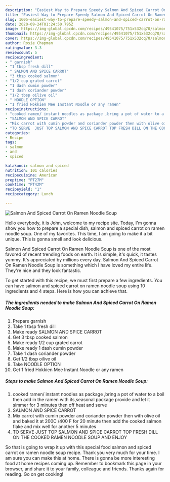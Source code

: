```yaml
---
description: "Easiest Way to Prepare Speedy Salmon And Spiced Carrot On Ramen Noodle Soup"
title: "Easiest Way to Prepare Speedy Salmon And Spiced Carrot On Ramen Noodle Soup"
slug: 1605-easiest-way-to-prepare-speedy-salmon-and-spiced-carrot-on-ramen-noodle-soup
date: 2020-09-24T01:24:50.795Z
image: https://img-global.cpcdn.com/recipes/49541075/751x532cq70/salmon-and-spiced-carrot-on-ramen-noodle-soup-recipe-main-photo.jpg
thumbnail: https://img-global.cpcdn.com/recipes/49541075/751x532cq70/salmon-and-spiced-carrot-on-ramen-noodle-soup-recipe-main-photo.jpg
cover: https://img-global.cpcdn.com/recipes/49541075/751x532cq70/salmon-and-spiced-carrot-on-ramen-noodle-soup-recipe-main-photo.jpg
author: Rosie Chapman
ratingvalue: 3.3
reviewcount: 5
recipeingredient:
- " garnish"
- "1 tbsp fresh dill"
- " SALMON AND SPICE CARROT"
- "3 tbsp cooked salmon"
- "1/2 cup grated carrot"
- "1 dash cumin powder"
- "1 dash coriander powder"
- "1/2 tbsp oilive oil"
- " NOODLE OPTION"
- "1 fried Hokkien Mee Instant Noodle or any ramen"
recipeinstructions:
- "cooked ramen/ instant noodles as package ,bring a pot of water to a boil then add in the ramen with its,seasonal package provide and let it simmer for 3 minutes then off heat and serve"
- "SALMON AND SPICE CARROT"
- "Mix carrot with cumin powder and coriander powder then with olive oil and  baked it at 200C /400 F for 20 minute then add the cooked salmon flake and mix well for another 5 minutes"
- "TO SERVE  JUST TOP SALMON AND SPICE CARROT TOP FRESH DILL ON THE COOKED RAMEN NOODLE SOUP AND ENJOY"
categories:
- Recipe
tags:
- salmon
- and
- spiced

katakunci: salmon and spiced 
nutrition: 101 calories
recipecuisine: American
preptime: "PT27M"
cooktime: "PT42M"
recipeyield: "1"
recipecategory: Lunch

---
```



![Salmon And Spiced Carrot On Ramen Noodle Soup](https://img-global.cpcdn.com/recipes/49541075/751x532cq70/salmon-and-spiced-carrot-on-ramen-noodle-soup-recipe-main-photo.jpg)

Hello everybody, it is John, welcome to my recipe site. Today, I'm gonna show you how to prepare a special dish, salmon and spiced carrot on ramen noodle soup. One of my favorites. This time, I am going to make it a bit unique. This is gonna smell and look delicious.

Salmon And Spiced Carrot On Ramen Noodle Soup is one of the most favored of recent trending foods on earth. It is simple, it's quick, it tastes yummy. It's appreciated by millions every day. Salmon And Spiced Carrot On Ramen Noodle Soup is something which I have loved my entire life. They're nice and they look fantastic.




To get started with this recipe, we must first prepare a few ingredients. You can have salmon and spiced carrot on ramen noodle soup using 10 ingredients and 4 steps. Here is how you can achieve that.

<!--inarticleads1-->

##### The ingredients needed to make Salmon And Spiced Carrot On Ramen Noodle Soup:

1. Prepare  garnish
1. Take 1 tbsp fresh dill
1. Make ready  SALMON AND SPICE CARROT
1. Get 3 tbsp cooked salmon
1. Make ready 1/2 cup grated carrot
1. Make ready 1 dash cumin powder
1. Take 1 dash coriander powder
1. Get 1/2 tbsp oilive oil
1. Take  NOODLE OPTION
1. Get 1 fried Hokkien Mee Instant Noodle or any ramen




<!--inarticleads2-->

##### Steps to make Salmon And Spiced Carrot On Ramen Noodle Soup:

1. cooked ramen/ instant noodles as package ,bring a pot of water to a boil then add in the ramen with its,seasonal package provide and let it simmer for 3 minutes then off heat and serve
1. SALMON AND SPICE CARROT
1. Mix carrot with cumin powder and coriander powder then with olive oil and  baked it at 200C /400 F for 20 minute then add the cooked salmon flake and mix well for another 5 minutes
1. TO SERVE  JUST TOP SALMON AND SPICE CARROT TOP FRESH DILL ON THE COOKED RAMEN NOODLE SOUP AND ENJOY




So that is going to wrap it up with this special food salmon and spiced carrot on ramen noodle soup recipe. Thank you very much for your time. I am sure you can make this at home. There is gonna be more interesting food at home recipes coming up. Remember to bookmark this page in your browser, and share it to your family, colleague and friends. Thanks again for reading. Go on get cooking!
